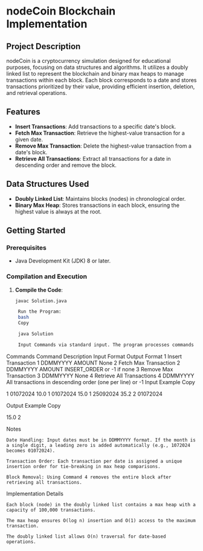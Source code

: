 # nodeCoin Blockchain Implementation

## Project Description
nodeCoin is a cryptocurrency simulation designed for educational purposes, focusing on data structures and algorithms. It utilizes a doubly linked list to represent the blockchain and binary max heaps to manage transactions within each block. Each block corresponds to a date and stores transactions prioritized by their value, providing efficient insertion, deletion, and retrieval operations.

## Features
- **Insert Transactions**: Add transactions to a specific date's block.
- **Fetch Max Transaction**: Retrieve the highest-value transaction for a given date.
- **Remove Max Transaction**: Delete the highest-value transaction from a date's block.
- **Retrieve All Transactions**: Extract all transactions for a date in descending order and remove the block.

## Data Structures Used
- **Doubly Linked List**: Maintains blocks (nodes) in chronological order.
- **Binary Max Heap**: Stores transactions in each block, ensuring the highest value is always at the root.

## Getting Started
### Prerequisites
- Java Development Kit (JDK) 8 or later.

### Compilation and Execution
1. **Compile the Code**:
   ```bash
   javac Solution.java

    Run the Program:
    bash
    Copy

    java Solution

    Input Commands via standard input. The program processes commands until terminated.

Commands
Command	Description	Input Format	Output Format
1	Insert Transaction	1 DDMMYYYY AMOUNT	None
2	Fetch Max Transaction	2 DDMMYYYY	AMOUNT INSERT_ORDER or -1 if none
3	Remove Max Transaction	3 DDMMYYYY	None
4	Retrieve All Transactions	4 DDMMYYYY	All transactions in descending order (one per line) or -1
Input Example
Copy

1 01072024 10.0
1 01072024 15.0
1 25092024 35.2
2 01072024

Output Example
Copy

15.0 2

Notes

    Date Handling: Input dates must be in DDMMYYYY format. If the month is a single digit, a leading zero is added automatically (e.g., 1072024 becomes 01072024).

    Transaction Order: Each transaction per date is assigned a unique insertion order for tie-breaking in max heap comparisons.

    Block Removal: Using Command 4 removes the entire block after retrieving all transactions.

Implementation Details

    Each block (node) in the doubly linked list contains a max heap with a capacity of 100,000 transactions.

    The max heap ensures O(log n) insertion and O(1) access to the maximum transaction.

    The doubly linked list allows O(n) traversal for date-based operations.
